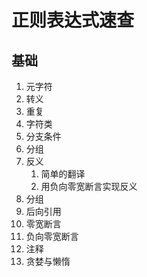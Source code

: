 # 正则表达式速查

## 基础

1. 元字符
1. 转义
1. 重复
1. 字符类
1. 分支条件
1. 分组
1. 反义
    1. 简单的翻译
    1. 用负向零宽断言实现反义
1. 分组
1. 后向引用
1. 零宽断言
1. 负向零宽断言
1. 注释
1. 贪婪与懒惰

